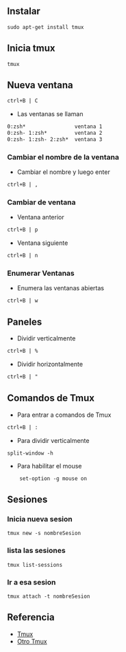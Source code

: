 ## Instalar
```console
sudo apt-get install tmux
```
## Inicia tmux
```console
tmux
```
## Nueva ventana
```txt
ctrl+B | C
```
- Las ventanas se llaman 
```txt
0:zsh*                ventana 1
0:zsh- 1:zsh*         ventana 2
0:zsh- 1:zsh- 2:zsh*  ventana 3
```
### Cambiar el nombre de la ventana
- Cambiar el nombre y luego enter
```txt
ctrl+B | , 
```
### Cambiar de ventana
- Ventana anterior
```txt
ctrl+B | p 
```
- Ventana siguiente
```txt
ctrl+B | n 
```
### Enumerar Ventanas
- Enumera las ventanas abiertas
```
ctrl+B | w
```
## Paneles
- Dividir verticalmente
```txt
ctrl+B | % 
```
- Dividir horizontalmente
```txt
ctrl+B | "
```
## Comandos de Tmux
- Para entrar a comandos de Tmux
```txt
ctrl+B | :
```
- Para dividir verticalmente
```console
split-window -h
```
- Para habilitar el mouse
```console
    set-option -g mouse on
```
## Sesiones
### Inicia nueva sesion
```console
tmux new -s nombreSesion
```
### lista las sesiones
```console
tmux list-sessions
```
### Ir a esa sesion
```console
tmux attach -t nombreSesion
```
## Referencia
- [Tmux](https://www.youtube.com/watch?v=BHhA_ZKjyxo)
- [Otro Tmux](https://www.youtube.com/watch?v=Yl7NFenTgIo)